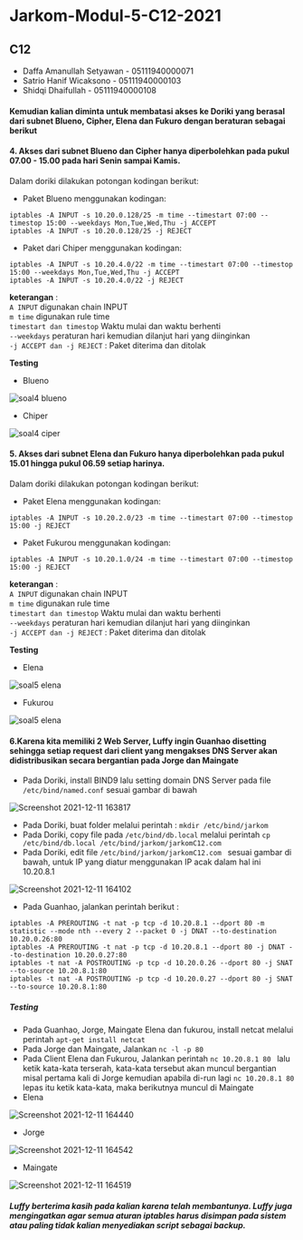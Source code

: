 # Jarkom-Modul-5-C12-2021

## C12

- Daffa Amanullah Setyawan - 05111940000071<br>
- Satrio Hanif Wicaksono - 05111940000103<br>
- Shidqi Dhaifullah - 05111940000108<br>

#### Kemudian kalian diminta untuk membatasi akses ke Doriki yang berasal dari subnet Blueno, Cipher, Elena dan Fukuro dengan beraturan sebagai berikut
#### 4. Akses dari subnet Blueno dan Cipher hanya diperbolehkan pada pukul 07.00 - 15.00 pada hari Senin sampai Kamis.

Dalam doriki dilakukan potongan kodingan berikut:

- Paket Blueno menggunakan kodingan:
```
iptables -A INPUT -s 10.20.0.128/25 -m time --timestart 07:00 --timestop 15:00 --weekdays Mon,Tue,Wed,Thu -j ACCEPT
iptables -A INPUT -s 10.20.0.128/25 -j REJECT
```
- Paket dari Chiper menggunakan kodingan:
```
iptables -A INPUT -s 10.20.4.0/22 -m time --timestart 07:00 --timestop 15:00 --weekdays Mon,Tue,Wed,Thu -j ACCEPT
iptables -A INPUT -s 10.20.4.0/22 -j REJECT
```
**keterangan** : <br>
`A INPUT` digunakan chain INPUT <br>
`m time` digunakan rule time<br>
`timestart dan timestop` Waktu mulai dan waktu berhenti<br>
`--weekdays` peraturan hari kemudian dilanjut hari yang diinginkan<br> 
`-j ACCEPT dan -j REJECT` : Paket diterima dan ditolak<br>


**Testing**

- Blueno

![soal4 blueno](https://user-images.githubusercontent.com/63639703/145212575-5a2f7f0b-20fa-40ca-8b28-7f261d97d0a3.png)

- Chiper

![soal4 ciper](https://user-images.githubusercontent.com/63639703/145212621-91ca0fc4-1d90-478b-b52b-614ac7d0968d.png)

#### 5. Akses dari subnet Elena dan Fukuro hanya diperbolehkan pada pukul 15.01 hingga pukul 06.59 setiap harinya.

Dalam doriki dilakukan potongan kodingan berikut:

- Paket Elena menggunakan kodingan:
```
iptables -A INPUT -s 10.20.2.0/23 -m time --timestart 07:00 --timestop 15:00 -j REJECT
```
- Paket Fukurou menggunakan kodingan:
```
iptables -A INPUT -s 10.20.1.0/24 -m time --timestart 07:00 --timestop 15:00 -j REJECT
```
**keterangan** : <br>
`A INPUT` digunakan chain INPUT <br>
`m time` digunakan rule time<br>
`timestart dan timestop` Waktu mulai dan waktu berhenti<br>
`--weekdays` peraturan hari kemudian dilanjut hari yang diinginkan<br> 
`-j ACCEPT dan -j REJECT` : Paket diterima dan ditolak<br>

**Testing**

- Elena

![soal5 elena](https://user-images.githubusercontent.com/63639703/145214673-a23cfda3-c088-4290-9125-e9a99a60fc96.png)

- Fukurou

![soal5 elena](https://user-images.githubusercontent.com/63639703/145214714-5af93bb5-393c-4c5a-984b-2d76f7be4250.png)


#### 6.Karena kita memiliki 2 Web Server, Luffy ingin Guanhao disetting sehingga setiap request dari client yang mengakses DNS Server akan didistribusikan secara bergantian pada Jorge dan Maingate
- Pada Doriki, install BIND9 lalu setting domain DNS Server pada file `/etc/bind/named.conf` sesuai gambar di bawah

![Screenshot 2021-12-11 163817](https://user-images.githubusercontent.com/73422724/145672241-947ec2c4-6adc-4bb0-ac3f-f1bf68f328bf.png)

- Pada Doriki, buat folder melalui perintah : `mkdir /etc/bind/jarkom `
- Pada Doriki, copy file pada `/etc/bind/db.local` melalui perintah `cp /etc/bind/db.local /etc/bind/jarkom/jarkomC12.com `
- Pada Doriki, edit file `/etc/bind/jarkom/jarkomC12.com ` sesuai gambar di bawah, untuk IP yang diatur menggunakan IP acak dalam hal ini 10.20.8.1

![Screenshot 2021-12-11 164102](https://user-images.githubusercontent.com/73422724/145672597-77a65db5-6f14-4ac5-8c5d-74eb8b071da7.png)

- Pada Guanhao, jalankan perintah berikut :
```
iptables -A PREROUTING -t nat -p tcp -d 10.20.8.1 --dport 80 -m statistic --mode nth --every 2 --packet 0 -j DNAT --to-destination 10.20.0.26:80
iptables -A PREROUTING -t nat -p tcp -d 10.20.8.1 --dport 80 -j DNAT --to-destination 10.20.0.27:80
iptables -t nat -A POSTROUTING -p tcp -d 10.20.0.26 --dport 80 -j SNAT --to-source 10.20.8.1:80
iptables -t nat -A POSTROUTING -p tcp -d 10.20.0.27 --dport 80 -j SNAT --to-source 10.20.8.1:80
```
##### Testing
- Pada Guanhao, Jorge, Maingate Elena dan fukurou, install netcat melalui perintah `apt-get install netcat `
- Pada Jorge dan Maingate, Jalankan `nc -l -p 80 `
- Pada Client Elena dan Fukurou, Jalankan perintah `nc 10.20.8.1 80 ` lalu ketik kata-kata terserah, kata-kata tersebut akan muncul bergantian misal pertama kali di Jorge kemudian apabila di-run lagi `nc 10.20.8.1 80 ` lepas itu ketik kata-kata, maka berikutnya muncul di Maingate
- Elena

![Screenshot 2021-12-11 164440](https://user-images.githubusercontent.com/73422724/145672966-e76dc46b-ba1e-4f19-876b-edb308900bd9.png)

- Jorge

![Screenshot 2021-12-11 164542](https://user-images.githubusercontent.com/73422724/145672983-7211740a-5b19-4f19-826d-b83cce5229cc.png)

- Maingate

![Screenshot 2021-12-11 164519](https://user-images.githubusercontent.com/73422724/145672976-9194a55b-c90b-4c82-8199-8a1f21b87fd7.png)

##### Luffy berterima kasih pada kalian karena telah membantunya. Luffy juga mengingatkan agar semua aturan iptables harus disimpan pada sistem atau paling tidak kalian menyediakan script sebagai backup.
